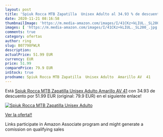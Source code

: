 ```yaml
---
layout: post
title: 'Spiuk Rocca MTB Zapatilla  Unisex Adulto al 34.93 % de descuento'
date: 2020-11-21 08:16:58
thumbnailImage: 'https://m.media-amazon.com/images/I/41CKz+kLIUL._SL200_.jpg'
images: [ 'https://m.media-amazon.com/images/I/41CKz+kLIUL._SL200_.jpg' ]
comments: true
category: ofertas
author: ring
slug: B07798FWLR
description:
actualPrice: 51.99 EUR
currency: EUR
price: 51.99
comparePrice: 79.9 EUR
inStock: true
prodname: Spiuk Rocca MTB Zapatilla  Unisex Adulto  Amarillo AV  41
---
```


Está [Spiuk Rocca MTB Zapatilla  Unisex Adulto  Amarillo AV  41](https://www.amazon.es/dp/B07798FWLR/?tag=tolees-21) con 34.93 de descuento por 51.99 EUR (original: 79.9 EUR) en el siguiente enlace!

[![Spiuk Rocca MTB Zapatilla  Unisex Adulto](https://m.media-amazon.com/images/I/41CKz+kLIUL._SL200_.jpg)](https://www.amazon.es/dp/B07798FWLR/?tag=tolees-21)

[Ver la oferta!!](https://www.amazon.es/dp/B07798FWLR/?tag=tolees-21)

Links participate in Amazon Associate program and might generate a comission on qualifying sales


